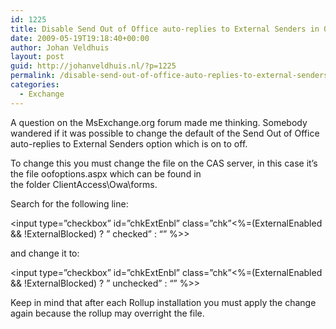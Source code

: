 ```yaml
---
id: 1225
title: Disable Send Out of Office auto-replies to External Senders in OWAby default
date: 2009-05-19T19:18:40+00:00
author: Johan Veldhuis
layout: post
guid: http://johanveldhuis.nl/?p=1225
permalink: /disable-send-out-of-office-auto-replies-to-external-senders-by-default/
categories:
  - Exchange
---
```

A question on the MsExchange.org forum made me thinking. Somebody wandered if it was possible to change the default of the Send Out of Office auto-replies to External Senders option which is on to off.

To change this you must change the file on the CAS server, in this case it&#8217;s the file oofoptions.aspx which can be found in the folder ClientAccess\Owa\forms.

Search for the following line:

<input type=&#8221;checkbox&#8221; id=&#8221;chkExtEnbl&#8221; class=&#8221;chk&#8221;<%=(ExternalEnabled && !ExternalBlocked) ? &#8221; checked&#8221; : &#8220;&#8221; %>>

and change it to:

<input type=&#8221;checkbox&#8221; id=&#8221;chkExtEnbl&#8221; class=&#8221;chk&#8221;<%=(ExternalEnabled && !ExternalBlocked) ? &#8221; unchecked&#8221; : &#8220;&#8221; %>>

Keep in mind that after each Rollup installation you must apply the change again because the rollup may overright the file.